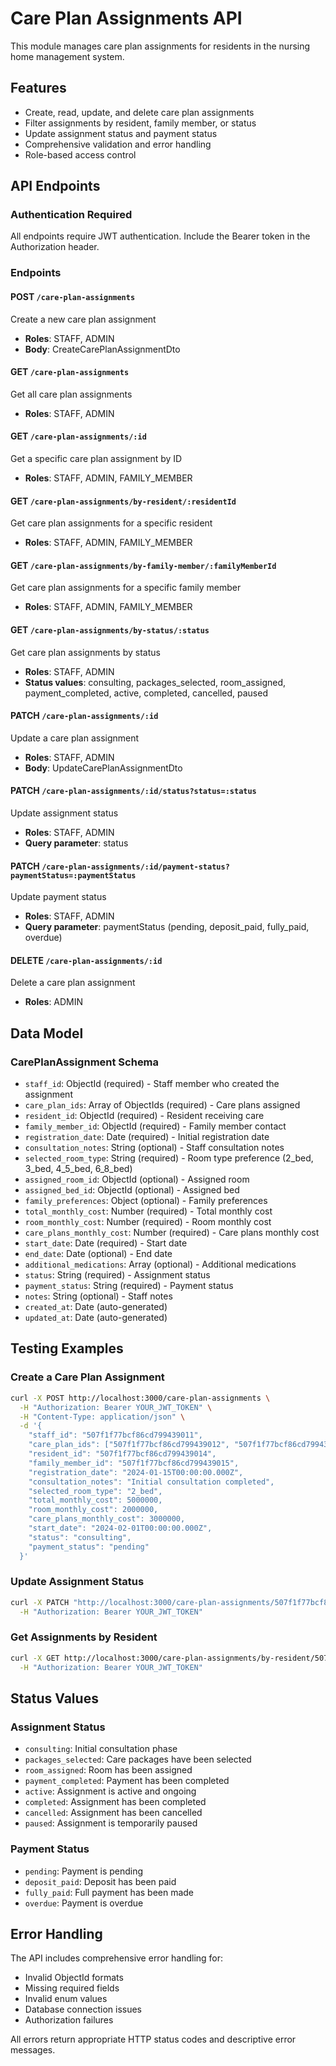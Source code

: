 # Care Plan Assignments API

This module manages care plan assignments for residents in the nursing home management system.

## Features

- Create, read, update, and delete care plan assignments
- Filter assignments by resident, family member, or status
- Update assignment status and payment status
- Comprehensive validation and error handling
- Role-based access control

## API Endpoints

### Authentication Required
All endpoints require JWT authentication. Include the Bearer token in the Authorization header.

### Endpoints

#### POST `/care-plan-assignments`
Create a new care plan assignment
- **Roles**: STAFF, ADMIN
- **Body**: CreateCarePlanAssignmentDto

#### GET `/care-plan-assignments`
Get all care plan assignments
- **Roles**: STAFF, ADMIN

#### GET `/care-plan-assignments/:id`
Get a specific care plan assignment by ID
- **Roles**: STAFF, ADMIN, FAMILY_MEMBER

#### GET `/care-plan-assignments/by-resident/:residentId`
Get care plan assignments for a specific resident
- **Roles**: STAFF, ADMIN, FAMILY_MEMBER

#### GET `/care-plan-assignments/by-family-member/:familyMemberId`
Get care plan assignments for a specific family member
- **Roles**: STAFF, ADMIN, FAMILY_MEMBER

#### GET `/care-plan-assignments/by-status/:status`
Get care plan assignments by status
- **Roles**: STAFF, ADMIN
- **Status values**: consulting, packages_selected, room_assigned, payment_completed, active, completed, cancelled, paused

#### PATCH `/care-plan-assignments/:id`
Update a care plan assignment
- **Roles**: STAFF, ADMIN
- **Body**: UpdateCarePlanAssignmentDto

#### PATCH `/care-plan-assignments/:id/status?status=:status`
Update assignment status
- **Roles**: STAFF, ADMIN
- **Query parameter**: status

#### PATCH `/care-plan-assignments/:id/payment-status?paymentStatus=:paymentStatus`
Update payment status
- **Roles**: STAFF, ADMIN
- **Query parameter**: paymentStatus (pending, deposit_paid, fully_paid, overdue)

#### DELETE `/care-plan-assignments/:id`
Delete a care plan assignment
- **Roles**: ADMIN

## Data Model

### CarePlanAssignment Schema
- `staff_id`: ObjectId (required) - Staff member who created the assignment
- `care_plan_ids`: Array of ObjectIds (required) - Care plans assigned
- `resident_id`: ObjectId (required) - Resident receiving care
- `family_member_id`: ObjectId (required) - Family member contact
- `registration_date`: Date (required) - Initial registration date
- `consultation_notes`: String (optional) - Staff consultation notes
- `selected_room_type`: String (required) - Room type preference (2_bed, 3_bed, 4_5_bed, 6_8_bed)
- `assigned_room_id`: ObjectId (optional) - Assigned room
- `assigned_bed_id`: ObjectId (optional) - Assigned bed
- `family_preferences`: Object (optional) - Family preferences
- `total_monthly_cost`: Number (required) - Total monthly cost
- `room_monthly_cost`: Number (required) - Room monthly cost
- `care_plans_monthly_cost`: Number (required) - Care plans monthly cost
- `start_date`: Date (required) - Start date
- `end_date`: Date (optional) - End date
- `additional_medications`: Array (optional) - Additional medications
- `status`: String (required) - Assignment status
- `payment_status`: String (required) - Payment status
- `notes`: String (optional) - Staff notes
- `created_at`: Date (auto-generated)
- `updated_at`: Date (auto-generated)

## Testing Examples

### Create a Care Plan Assignment
```bash
curl -X POST http://localhost:3000/care-plan-assignments \
  -H "Authorization: Bearer YOUR_JWT_TOKEN" \
  -H "Content-Type: application/json" \
  -d '{
    "staff_id": "507f1f77bcf86cd799439011",
    "care_plan_ids": ["507f1f77bcf86cd799439012", "507f1f77bcf86cd799439013"],
    "resident_id": "507f1f77bcf86cd799439014",
    "family_member_id": "507f1f77bcf86cd799439015",
    "registration_date": "2024-01-15T00:00:00.000Z",
    "consultation_notes": "Initial consultation completed",
    "selected_room_type": "2_bed",
    "total_monthly_cost": 5000000,
    "room_monthly_cost": 2000000,
    "care_plans_monthly_cost": 3000000,
    "start_date": "2024-02-01T00:00:00.000Z",
    "status": "consulting",
    "payment_status": "pending"
  }'
```

### Update Assignment Status
```bash
curl -X PATCH "http://localhost:3000/care-plan-assignments/507f1f77bcf86cd799439016/status?status=active" \
  -H "Authorization: Bearer YOUR_JWT_TOKEN"
```

### Get Assignments by Resident
```bash
curl -X GET http://localhost:3000/care-plan-assignments/by-resident/507f1f77bcf86cd799439014 \
  -H "Authorization: Bearer YOUR_JWT_TOKEN"
```

## Status Values

### Assignment Status
- `consulting`: Initial consultation phase
- `packages_selected`: Care packages have been selected
- `room_assigned`: Room has been assigned
- `payment_completed`: Payment has been completed
- `active`: Assignment is active and ongoing
- `completed`: Assignment has been completed
- `cancelled`: Assignment has been cancelled
- `paused`: Assignment is temporarily paused

### Payment Status
- `pending`: Payment is pending
- `deposit_paid`: Deposit has been paid
- `fully_paid`: Full payment has been made
- `overdue`: Payment is overdue

## Error Handling

The API includes comprehensive error handling for:
- Invalid ObjectId formats
- Missing required fields
- Invalid enum values
- Database connection issues
- Authorization failures

All errors return appropriate HTTP status codes and descriptive error messages. 